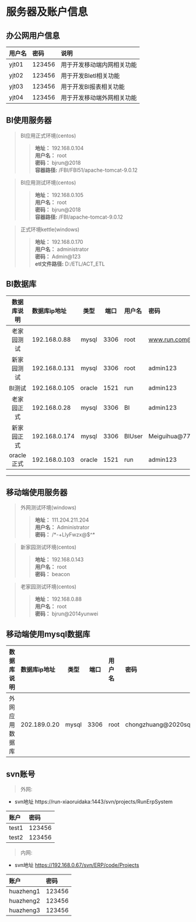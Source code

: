 # 服务器及账户信息

## 办公网用户信息

| 用户名 | 密码   | 说明                       |
| :----- | :----- | :------------------------- |
| yjt01  | 123456 | 用于开发移动端内网相关功能 |
| yjt02  | 123456 | 用于开发BIetl相关功能      |
| yjt03  | 123456 | 用于开发BI报表相关功能     |
| yjt04  | 123456 | 用于开发移动端外网相关功能 |

## BI使用服务器
> BI应用正式环境(centos)    
>> **地址：** 192.168.0.104    
>> **用户名：** root    
>> **密码：** bjrun@2018    
>> **容器路径:** /FBI/FBI51/apache-tomcat-9.0.12    

> BI应用测试环境(centos)    
>> **地址：** 192.168.0.105    
>> **用户名：** root    
>> **密码：** bjrun@2018    
>> **容器路径:** /FBI/apache-tomcat-9.0.12    

> 正式环境kettle(windows)    
>> **地址：** 192.168.0.170    
>> **用户名：** administrator    
>> **密码：** Admin@123    
>> **etl文件路径:** D:/ETL/ACT_ETL    

## BI数据库

| 数据库说明 | 数据库ip地址  |  类型  | 端口  | 用户名 | 密码            |
| :--------: | :------------ | :----: | :---: | :----- | :-------------- |
| 老家园测试 | 192.168.0.88  | mysql  | 3306  | root   | www.run.com@123 |
| 新家园测试 | 192.168.0.131 | mysql  | 3306  | root   | admin123        |
|   BI测试   | 192.168.0.105 | oracle | 1521  | run    | admin123        |
| 老家园正式 | 192.168.0.28  | mysql  | 3306  | BI     | admin123        |
| 新家园正式 | 192.168.0.174 | mysql  | 3306  | BIUser | Meiguihua@77    |
| oracle正式 | 192.168.0.103 | oracle | 1521  | run    | admin123        |

----------------------------

## 移动端使用服务器

> 外网测试环境(windows)    
>> **地址：** 111.204.211.204    
>> **用户名：** Administrator    
>> **密码：** /\*-+LlyFwzx@$^\*    

> 新家园测试环境(centos)    
>> **地址：** 192.168.0.143    
>> **用户名：** root    
>> **密码：** beacon    

> 老家园测试环境(centos)    
>> **地址：** 192.168.0.88    
>> **用户名：** root    
>> **密码：** bjrun@2014yunwei    

## 移动端使用mysql数据库
|   数据库说明   | 数据库ip地址 | 类型  | 端口  | 用户名 | 密码                |
| :------------: | :----------- | :---: | :---: | :----- | :------------------ |
| 外网应用数据库 | 202.189.0.20 | mysql | 3306  | root   | chongzhuang@2020sql |


## svn账号

> 外网: 
* svn地址 https://run-xiaoruidaka:1443/svn/projects/RunErpSystem

| 账户  | 密码   |
| :---- | :----- |
| test1 | 123456 |
| test2 | 123456 |

> 内网: 
* svn地址 https://192.168.0.67/svn/ERP/code/Projects

| 账户      | 密码   |
| :-------- | :----- |
| huazheng1 | 123456 |
| huazheng2 | 123456 |
| huazheng3 | 123456 |

